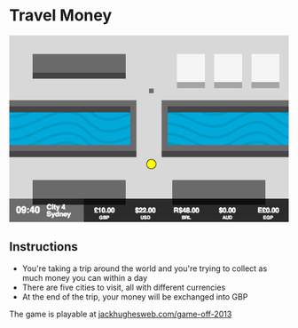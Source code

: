 Travel Money
=========

![Game screenshot](img/game.png)

## Instructions

* You're taking a trip around the world and you're trying to collect as much money you can within a day
* There are five cities to visit, all with different currencies
* At the end of the trip, your money will be exchanged into GBP

The game is playable at [jackhughesweb.com/game-off-2013](http://jackhughesweb.com/game-off-2013)